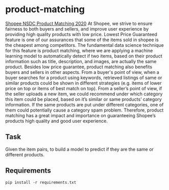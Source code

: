 # product-matching
[Shopee NSDC Product Matching 2020](https://www.kaggle.com/c/pre-product-matching-id-ndsc-2020/)
At Shopee, we strive to ensure fairness to both buyers and sellers, and improve user experience by providing high quality products with low price. Lowest Price Guaranteed feature is one of our assurances that some of the items sold in shopee is the cheapest among competitors. The fundamental data science technique for this feature is product matching, where we are applying a machine learning model to automatically detect if two items, based on their product information such as title, description, and images, are actually the same product. Besides low price guarantee, product matching also benefits buyers and sellers in other aspects. From a buyer's point of view, when a buyer searches for a product using keywords, retrieved listings of same or similar products could be shown in different strategies (e.g. items of lower price on top or items of best match on top). From a seller’s point of view, if the seller uploads a new item, we could recommend under which category this item could be placed, based on it’s similar or same products’ category information. If the same products are put under different categories, one of them could potentially cause a category spam problem. Therefore, product matching has a great impact and importance on guaranteeing Shopee’s products high quality and good user experience.

## Task
Given the item pairs, to build a model to predict if they are the same or different products.

## Requirements
```
pip install -r requirements.txt
```
